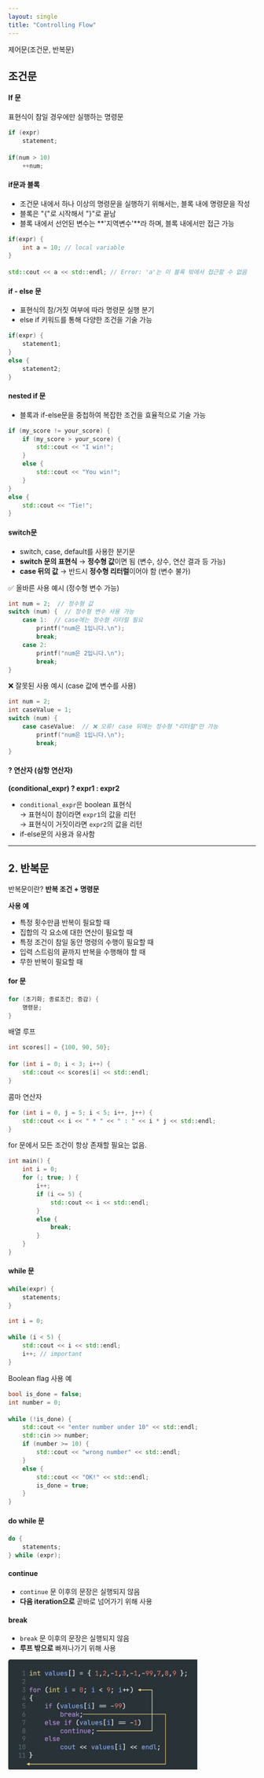 ```yaml
---
layout: single
title: "Controlling Flow"
---
```

제어문(조건문, 반복문)

## 조건문

#### If 문 

표현식이 참일 경우에만 실행하는 명령문

```cpp
if (expr)
    statement;

if(num > 10)
    ++num;
```

#### if문과 블록
- 조건문 내에서 하나 이상의 명령문을 실행하기 위해서는, 블록 내에 명령문을 작성
- 블록은 "{"로 시작해서 "}"로 끝남
- 블록 내에서 선언된 변수는 **'지역변수'**라 하며, 블록 내에서만 접근 가능

```cpp
if(expr) {
    int a = 10; // local variable
}

std::cout << a << std::endl; // Error: 'a'는 이 블록 밖에서 접근할 수 없음
```

#### if - else 문
- 표현식의 참/거짓 여부에 따라 명령문 실행 분기
- else if 키워드를 통해 다양한 조건을 기술 가능
  
```cpp
if(expr) {
    statement1;
}
else {
    statement2;
}
```

#### nested if 문
- 블록과 if-else문을 중첩하여 복잡한 조건을 효율적으로 기술 가능

```cpp
if (my_score != your_score) {
    if (my_score > your_score) {
        std::cout << "I win!";
    }
    else {
        std::cout << "You win!";
    }
}
else {
    std::cout << "Tie!";
}
```

#### switch문
- switch, case, default를 사용한 분기문
- **switch 문의 표현식** → **정수형 값**이면 됨 (변수, 상수, 연산 결과 등 가능)
- **case 뒤의 값** → 반드시 **정수형 리터럴**이어야 함 (변수 불가)

✅ 올바른 사용 예시 (정수형 변수 가능)
```cpp
int num = 2;  // 정수형 값
switch (num) {  // 정수형 변수 사용 가능
    case 1:  // case에는 정수형 리터럴 필요
        printf("num은 1입니다.\n");
        break;
    case 2:
        printf("num은 2입니다.\n");
        break;
}
```

❌ 잘못된 사용 예시 (case 값에 변수를 사용)
```cpp
int num = 2;
int caseValue = 1;
switch (num) {
    case caseValue:  // ❌ 오류! case 뒤에는 정수형 "리터럴"만 가능
        printf("num은 1입니다.\n");
        break;
}
```

#### ? 연산자 (삼항 연산자)

**(conditional_expr) ? expr1 : expr2**

- `conditional_expr`은 boolean 표현식  
  → 표현식이 참이라면 `expr1`의 값을 리턴  
  → 표현식이 거짓이라면 `expr2`의 값을 리턴  
- if-else문의 사용과 유사함

---

## 2. 반복문

반복문이란? **반복 조건 + 명령문**

**사용 예**
- 특정 횟수만큼 반복이 필요할 때
- 집합의 각 요소에 대한 연산이 필요할 때
- 특정 조건이 참일 동안 명령의 수행이 필요할 때
- 입력 스트림의 끝까지 반복을 수행해야 할 때
- 무한 반복이 필요할 때

#### for 문

```cpp
for (초기화; 종료조건; 증감) {
    명령문;
}
```

배열 루프

```cpp
int scores[] = {100, 90, 50};

for (int i = 0; i < 3; i++) {
    std::cout << scores[i] << std::endl;
}
```

콤마 연산자

```cpp
for (int i = 0, j = 5; i < 5; i++, j++) {
    std::cout << i << " * " << " : " << i * j << std::endl;
}
```

for 문에서 모든 조건이 항상 존재할 필요는 없음.

```cpp
int main() {
    int i = 0;
    for (; true; ) {
        i++;
        if (i <= 5) {
            std::cout << i << std::endl;
        }
        else {
            break;
        }
    }
}
```

#### while 문

```cpp
while(expr) {
    statements;
}
```

```cpp
int i = 0;

while (i < 5) {
    std::cout << i << std::endl;
    i++; // important
}
```

Boolean flag 사용 예

```cpp
bool is_done = false;
int number = 0;

while (!is_done) {
    std::cout << "enter number under 10" << std::endl;
    std::cin >> number;
    if (number >= 10) {
        std::cout << "wrong number" << std::endl;
    }
    else {
        std::cout << "OK!" << std::endl;
        is_done = true;
    }
}
```

#### do while 문

```cpp
do {
    statements;
} while (expr);
```

#### continue
- `continue` 문 이후의 문장은 실행되지 않음
- **다음 iteration으로** 곧바로 넘어가기 위해 사용

#### break
- `break` 문 이후의 문장은 실행되지 않음
- **루프 밖으로** 빠져나가기 위해 사용

![cont_break](../images/2025-02-05-Controlling%20Flow/continue_break.png)
